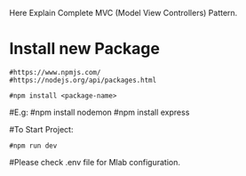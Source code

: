 Here Explain Complete MVC (Model View Controllers) Pattern.


# Install new Package

	#https://www.npmjs.com/
	#https://nodejs.org/api/packages.html

	#npm install <package-name>
#E.g: 
	#npm install nodemon
	#npm install express

#To Start Project:

	#npm run dev

#Please check .env file for Mlab configuration.
